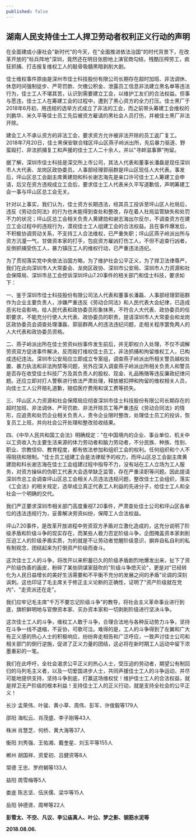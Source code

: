 ```yaml
---
published: false
---
```

## **湖南人民支持佳士工人捍卫劳动者权利正义行动的声明**

 在全面建成小康社会"新时代"的今天，在"全面推进依法治国"的时代背景下，在改革开放的"标兵阵地"深圳，竟然还在明目张胆地上演官商勾结，残酷压榨劳工，疯狂抓捕、打击报复维权工人的敲骨吸髓黑暗剥削大剧。

 佳士维权事件原由是深州市佳士科技股份有限公司长期存在超时加班、非法调休、休息时间强制徒步、严苛罚款、欠缴公积金、泄露员工信息非法建立黑名单等违法行为，佳士工人不堪其苦，认识到需要建立工会，以维护工友们的合法权益。但事与愿违，佳士工人在筹建工会的过程中，遭到了黑心资方的全力打压。佳士黑厂于2018年6月初，用违规的选举方式成立了非法的工会，而之前带头筹建工会维权的刘鹏华、米久平等佳士员工先后被资方雇请的黑社会人员打伤，并被佳士黑厂非法开除。

 建会工人不承认资方的非法工会，要求资方允许被非法开除的员工返厂复工。2018年7月20日，佳士黑保安联合辖区坪山区燕子岭派出所，先后暴力驱逐、野蛮殴打、非法抓捕复工和声援的佳士工人二十余人，并以"寻衅滋事罪"拘留。

 据了解，深圳市佳士科技是深交所上市公司，其法人代表和董事长潘磊是现任深圳市人大代表、龙岗区政协委员。人事部经理郭丽群是坪山区现任人大代表。事发后，坪山区总工会副主席黄建勋和科长谢志海先是亲口许可佳士工人筹建工会申请，后又在资方违规成立工会后，要求佳士工人代表米久平写道歉信，声明筹建工会一事与坪山区总工会无关。

 针对以上事实，我们认为，佳士资方长期违法，经其员工投诉至坪山区人社局后，违反《劳动合同法》的行为也未能得到查处和整改，存在着人社局监管缺失和处罚不力的状况；坪山区总工会相关负责人黄建勋和谢志海出尔反尔，不调查资方在建立工会过程中的违规行为，漠视佳士工人组建工会的合法权益。且在事件爆发后，不积极协调劳动关系，不支持工人合法维权，已严重失职；坪山区燕子岭派出所与资方沆瀣一气，甘做资本家的打手，包庇资方雇凶打伤工人，不但不追查行凶者，反倒抓捕受伤工人，暴力镇压工人的维权行动，已严重违法违纪。

 为了贯彻落实党中央依法治国方略，为了维护社会公平正义，为了捍卫法律尊严，我们在此向深圳市人大常委会、龙岗区政协、深圳市公安局、深圳市人力资源和社会保障局、深圳市总工会控诉深圳坪山7.20事件的相关部门和佳士科技，要求如下：

 一、鉴于深圳市佳士科技股份有限公司法人代表和董事长潘磊、人事部经理郭丽群作为企业主要负责人，涉嫌严重违反《劳动合同法》和人民代表大会纪律，已造成恶劣社会影响，给人民代表和政协委员形象抹黑，不符合人大代表、政协委员的任职要求，不能充分行使人大代表、政协委员的职责，提请深圳市人大常委会和龙岗区政协委员会调查处理潘磊、郭丽群两人的违法违纪问题，走相关程序罢免两人的人大代表和政协委员资格。

 二、燕子岭派出所在佳士劳资纠纷事件发生前后，并无职权介入处理，不仅不调解劳资双方促进事件解决，反而殴打维权佳士员工，非法抓捕和拘留维权工人，已构成违纪违法。深圳市公安局应立即成立专案组，调查燕子岭派出所相关警员越权处置、暴力执法和非法拘禁等问题，另外应深入调查燕子岭派出所相关负责人和警员是否存在收受佳士科技厂方及其负责人的股权、现金、礼品贿赂等违反廉政纪律问题。还应立即对打人警察进行依法严肃处理，释放被扣押和拘留的维权相关人员，向佳士工人公开赔礼道歉，赔偿医疗费用和误工费等损失。

 三、坪山区人力资源和社会保障局应彻查深圳市佳士科技股份有限公司长期存在的超时加班、非法调休、严苛罚款、非法开除员工等严重违反《劳动合同法》的情形，应追责和处罚企业相关负责人，责令企业限时整改，处理佳士员工的投诉，恢复员工上班，并向社会公开处理和整改验收结果。

 四、《中华人民共和国工会法》明确规定："在中国境内的企业、事业单位、机关中以工资收入为主要生活来源的体力劳动者和脑力劳动者，不分民族、种族、性别、职业、宗教信仰、教育程度，都有依法参加和组织工会的权利。任何组织和个人不得阻挠和限制。"佳士员工组建工会是法律赋予的权力，而坪山区总工会副主席黄建勋和科长谢志海在佳士工会组建过程中指导不力，没有站在工人立场为工人服务，对资方操纵的伪职工代表大会选举缺乏监管，存在严重渎职等问题。因此提请深圳市总工会调查坪山区总工会相关人员违法违规问题，整改佳士工会组织，落实《工会法》的相关规定，选举成立真正代表工人利益的先进分子，给佳士工人和全社会一个明确的交代。

 我们严正要求深圳市相关部门高度重视7.20事件，严肃查处佳士公司和坪山区各单位的违法违规行为，妥善解决劳资纠纷，保障工人合法权益。

 坪山7.20事件，是改革开放进程中劳资双方矛盾对立激化造成的，这充分说明了阶级矛盾和阶级斗争的现实存在，而某些人极力否定阶级斗争，企图掩盖资本家剥削压迫工人的阶级矛盾实质，为的就是不让劳动者觉醒阶级意识，摒弃自私自利的私有制观念，团结起来为打倒资产阶级而奋斗。

 这次佳士工人的斗争，将改开以来积蓄已久的阶级矛盾剧烈地爆发出来，扯下了资产阶级伪善的画皮，粉碎了某些阴谋家鼓吹的"阶级斗争熄灭论"，更是对"已经转化为人民日益增长的美好生活需要和不平衡不充分的发展之间的矛盾"论调的深刻讽刺。这也印证了毛主席关于修正主义论断的正确性，证明了"资产阶级就在党内"、"走资派还在走"。

 我们应牢记毛主席"千万不要忘记阶级斗争"的教导，将社会主义革命事业进行到底，旗帜鲜明地与官僚资本家、买办资本家和一切剥削阶级进行坚决斗争。

这次佳士工人的斗争，维权工人敢于斗争，合理合法地与各种反动势力斗争，坚持在斗争一线不退缩，不妥协，可歌可泣。难得的是，工人的斗争得到了左翼和广大有正义感的热心人士的积极响应，纷纷奔走相告和广泛呼应，一致声讨佳士公司和相关部门的倒行逆施，促进了正义力量的团结，这必将在新时期工人运动中留下浓墨重彩的一笔。

 我们在此呼吁，全社会渴求公平正义的热心人士，受压迫的劳动者，期望公有制回归的马列毛主义者，以及一切爱国进步人士，共同声援佳士工人的斗争运动，并尽可能地提供支持，坚持斗争到底，打赢这场维权仗！维护佳士工人的合法权益，就是捍卫无产阶级的根本利益！支持佳士工人的正义行动，就是支持全社会的公平正义！

 长沙 孟荣伟、叶骏、黄小草、周伟、彭军、许俊毅等179人

 邵阳 海松云、肖茂盛、李子刚等43人

 株洲 肖慧芝、何桥、黄大海等37人

 衡阳 刘秀强、王佑湘、戴奎星、刘玉平等155人

 郴州 胡国祥、资爱初、吕健资等8人

 常德 王忠、罗府朝等133人

 益阳 周雪梅等5人

 娄底 陈志坚、伍庆儒、梁华等15人

 岳阳 钟德贤、周琴等22人

 **彭雪太、不空、凡议、李公庙真人、叶公、梦之影、钢筋水泥等**

**2018.08.06.**